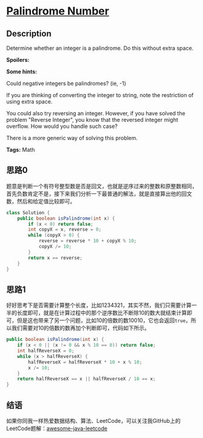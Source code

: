 # [Palindrome Number][title]

## Description

Determine whether an integer is a palindrome. Do this without extra space.

**Spoilers:**

**Some hints:**

Could negative integers be palindromes? (ie, -1)

If you are thinking of converting the integer to string, note the restriction of using extra space.

You could also try reversing an integer. However, if you have solved the problem "Reverse Integer", you know that the reversed integer might overflow. How would you handle such case?

There is a more generic way of solving this problem.

**Tags:** Math


## 思路0

题意是判断一个有符号整型数是否是回文，也就是逆序过来的整数和原整数相同，首先负数肯定不是，接下来我们分析一下最普通的解法，就是直接算出他的回文数，然后和给定值比较即可。

```java
class Solution {
    public boolean isPalindrome(int x) {
        if (x < 0) return false;
        int copyX = x, reverse = 0;
        while (copyX > 0) {
            reverse = reverse * 10 + copyX % 10;
            copyX /= 10;
        }
        return x == reverse;
    }
}
```

## 思路1

好好思考下是否需要计算整个长度，比如1234321，其实不然，我们只需要计算一半的长度即可，就是在计算过程中的那个逆序数比不断除10的数大就结束计算即可，但是这也带来了另一个问题，比如10的倍数的数10010，它也会返回`true`，所以我们需要对10的倍数的数再加个判断即可，代码如下所示。

```java
public boolean isPalindrome(int x) {
    if (x < 0 || (x != 0 && x % 10 == 0)) return false;
    int halfReverseX = 0;
    while (x > halfReverseX) {
        halfReverseX = halfReverseX * 10 + x % 10;
        x /= 10;
    }
    return halfReverseX == x || halfReverseX / 10 == x;
}
```


## 结语

如果你同我一样热爱数据结构、算法、LeetCode，可以关注我GitHub上的LeetCode题解：[awesome-java-leetcode][ajl]



[title]: https://leetcode.com/problems/palindrome-number
[ajl]: https://github.com/Blankj/awesome-java-leetcode
